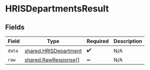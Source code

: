 # HRISDepartmentsResult


## Fields

| Field                                                                 | Type                                                                  | Required                                                              | Description                                                           |
| --------------------------------------------------------------------- | --------------------------------------------------------------------- | --------------------------------------------------------------------- | --------------------------------------------------------------------- |
| `data`                                                                | [shared.HRISDepartment](../../../sdk/models/shared/hrisdepartment.md) | :heavy_check_mark:                                                    | N/A                                                                   |
| `raw`                                                                 | [shared.RawResponse](../../../sdk/models/shared/rawresponse.md)[]     | :heavy_minus_sign:                                                    | N/A                                                                   |